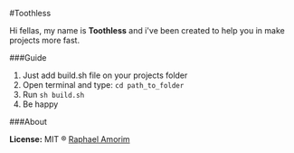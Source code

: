 #Toothless

Hi fellas, my name is **Toothless** and i've been created to help you in make projects more fast.

###Guide
1. Just add build.sh file on your projects folder
2. Open terminal and type: `cd path_to_folder`
3. Run `sh build.sh`
4. Be happy

###About

**License:** MIT ® [Raphael Amorim](https://github.com/raphamorim)
